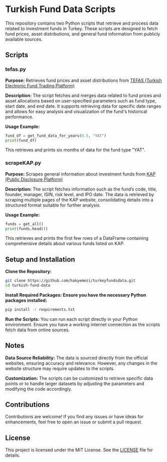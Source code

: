 # Turkish Fund Data Scripts
This repository contains two Python scripts that retrieve and process data related to investment funds in Turkey. These scripts are designed to fetch fund prices, asset distributions, and general fund information from publicly available sources.
## Scripts
### tefas.py
**Purpose:** Retrieves fund prices and asset distributions from [TEFAS (Turkish Electronic Fund Trading Platform)](https://www.tefas.gov.tr/)

**Description:** The script fetches and merges data related to fund prices and asset allocations based on user-specified parameters such as fund type, start date, and end date.
It supports retrieving data for specific date ranges and allows for easy analysis and visualization of the fund's historical performance.

**Usage Example:**
```python
fund_df = get_fund_data_for_years(0.5, "YAT")
print(fund_df)
```
This retrieves and prints six months of data for the fund type "YAT".

### scrapeKAP.py
**Purpose:** Scrapes general information about investment funds from [KAP (Public Disclosure Platform)](https://www.kap.org.tr/)

**Description:** The script fetches information such as the fund’s code, title, founder, manager, ISIN, risk level, and IPO date.
The data is retrieved by scraping multiple pages of the KAP website, consolidating details into a structured format suitable for further analysis.

**Usage Example:**
```python
funds = get_all()
print(funds.head())
```
This retrieves and prints the first few rows of a DataFrame containing comprehensive details about various funds listed on KAP.

## Setup and Installation
**Clone the Repository:**
```bash
git clone https://github.com/hakyemezi/turkeyfundsdata.git
cd turkish-fund-data
```
**Install Required Packages: Ensure you have the necessary Python packages installed:**
```bash
pip install -r requirements.txt
```
**Run the Scripts:** You can run each script directly in your Python environment. Ensure you have a working internet connection as the scripts fetch data from online sources.

## Notes
**Data Source Reliability:** The data is sourced directly from the official websites, ensuring accuracy and relevance. However, any changes in the website structure may require updates to the scripts.

**Customization:** The scripts can be customized to retrieve specific data points or to handle larger datasets by adjusting the parameters and modifying the code accordingly.

## Contributions
Contributions are welcome! If you find any issues or have ideas for enhancements, feel free to open an issue or submit a pull request.

## License
This project is licensed under the MIT License. See the [LICENSE](https://github.com/hakyemezi/turkeyfundsdata?tab=MIT-1-ov-file) file for details.

